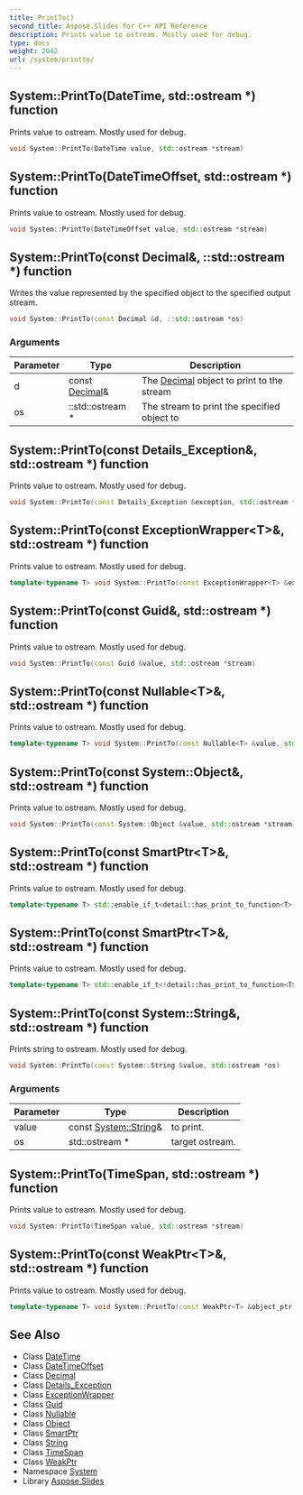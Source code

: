 ```yaml
---
title: PrintTo()
second_title: Aspose.Slides for C++ API Reference
description: Prints value to ostream. Mostly used for debug.
type: docs
weight: 2042
url: /system/printto/
---
```

## System::PrintTo(DateTime, std::ostream *) function


Prints value to ostream. Mostly used for debug.

```cpp
void System::PrintTo(DateTime value, std::ostream *stream)
```

## System::PrintTo(DateTimeOffset, std::ostream *) function


Prints value to ostream. Mostly used for debug.

```cpp
void System::PrintTo(DateTimeOffset value, std::ostream *stream)
```

## System::PrintTo(const Decimal\&, ::std::ostream *) function


Writes the value represented by the specified object to the specified output stream.

```cpp
void System::PrintTo(const Decimal &d, ::std::ostream *os)
```


### Arguments

| Parameter | Type | Description |
| --- | --- | --- |
| d | const [Decimal](../decimal/)\& | The [Decimal](../decimal/) object to print to the stream |
| os | ::std::ostream * | The stream to print the specified object to |

## System::PrintTo(const Details_Exception\&, std::ostream *) function


Prints value to ostream. Mostly used for debug.

```cpp
void System::PrintTo(const Details_Exception &exception, std::ostream *stream)
```

## System::PrintTo(const ExceptionWrapper\<T\>\&, std::ostream *) function


Prints value to ostream. Mostly used for debug.

```cpp
template<typename T> void System::PrintTo(const ExceptionWrapper<T> &exception_wrapper, std::ostream *stream)
```

## System::PrintTo(const Guid\&, std::ostream *) function


Prints value to ostream. Mostly used for debug.

```cpp
void System::PrintTo(const Guid &value, std::ostream *stream)
```

## System::PrintTo(const Nullable\<T\>\&, std::ostream *) function


Prints value to ostream. Mostly used for debug.

```cpp
template<typename T> void System::PrintTo(const Nullable<T> &value, std::ostream *stream)
```

## System::PrintTo(const System::Object\&, std::ostream *) function


Prints value to ostream. Mostly used for debug.

```cpp
void System::PrintTo(const System::Object &value, std::ostream *stream)
```

## System::PrintTo(const SmartPtr\<T\>\&, std::ostream *) function


Prints value to ostream. Mostly used for debug.

```cpp
template<typename T> std::enable_if_t<detail::has_print_to_function<T>::value, void> System::PrintTo(const SmartPtr<T> &object_ptr, std::ostream *stream)
```

## System::PrintTo(const SmartPtr\<T\>\&, std::ostream *) function


Prints value to ostream. Mostly used for debug.

```cpp
template<typename T> std::enable_if_t<!detail::has_print_to_function<T>::value, void> System::PrintTo(const SmartPtr<T> &object_ptr, std::ostream *stream)
```

## System::PrintTo(const System::String\&, std::ostream *) function


Prints string to ostream. Mostly used for debug.

```cpp
void System::PrintTo(const System::String &value, std::ostream *os)
```


### Arguments

| Parameter | Type | Description |
| --- | --- | --- |
| value | const [System::String](../string/)\& | to print. |
| os | std::ostream * | target ostream. |

## System::PrintTo(TimeSpan, std::ostream *) function


Prints value to ostream. Mostly used for debug.

```cpp
void System::PrintTo(TimeSpan value, std::ostream *stream)
```

## System::PrintTo(const WeakPtr\<T\>\&, std::ostream *) function


Prints value to ostream. Mostly used for debug.

```cpp
template<typename T> void System::PrintTo(const WeakPtr<T> &object_ptr, std::ostream *stream)
```

## See Also

* Class [DateTime](../datetime/)
* Class [DateTimeOffset](../datetimeoffset/)
* Class [Decimal](../decimal/)
* Class [Details_Exception](../details_exception/)
* Class [ExceptionWrapper](../exceptionwrapper/)
* Class [Guid](../guid/)
* Class [Nullable](../nullable/)
* Class [Object](../object/)
* Class [SmartPtr](../smartptr/)
* Class [String](../string/)
* Class [TimeSpan](../timespan/)
* Class [WeakPtr](../weakptr/)
* Namespace [System](../)
* Library [Aspose.Slides](../../)